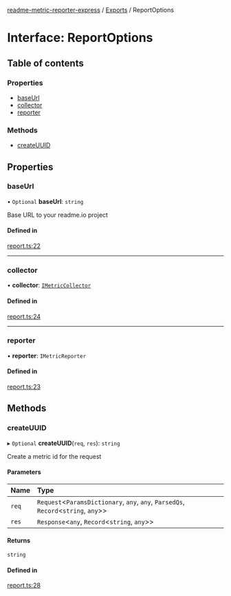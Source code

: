 [readme-metric-reporter-express](../README.md) / [Exports](../modules.md) / ReportOptions

# Interface: ReportOptions

## Table of contents

### Properties

- [baseUrl](ReportOptions.md#baseurl)
- [collector](ReportOptions.md#collector)
- [reporter](ReportOptions.md#reporter)

### Methods

- [createUUID](ReportOptions.md#createuuid)

## Properties

### baseUrl

• `Optional` **baseUrl**: `string`

Base URL to your readme.io project

#### Defined in

[report.ts:22](https://github.com/igrek8/readme-metric-reporter-express/blob/119b7ba/src/report.ts#L22)

___

### collector

• **collector**: [`IMetricCollector`](IMetricCollector.md)

#### Defined in

[report.ts:24](https://github.com/igrek8/readme-metric-reporter-express/blob/119b7ba/src/report.ts#L24)

___

### reporter

• **reporter**: `IMetricReporter`

#### Defined in

[report.ts:23](https://github.com/igrek8/readme-metric-reporter-express/blob/119b7ba/src/report.ts#L23)

## Methods

### createUUID

▸ `Optional` **createUUID**(`req`, `res`): `string`

Create a metric id for the request

#### Parameters

| Name | Type |
| :------ | :------ |
| `req` | `Request`<`ParamsDictionary`, `any`, `any`, `ParsedQs`, `Record`<`string`, `any`\>\> |
| `res` | `Response`<`any`, `Record`<`string`, `any`\>\> |

#### Returns

`string`

#### Defined in

[report.ts:28](https://github.com/igrek8/readme-metric-reporter-express/blob/119b7ba/src/report.ts#L28)
